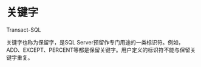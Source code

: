 # 关键字



Transact-SQL

关键字也称为保留字，是SQL Server预留作专门用途的一类标识符。例如，ADD、EXCEPT、PERCENT等都是保留关键字。用户定义的标识符不能与保留关键字重复。

 